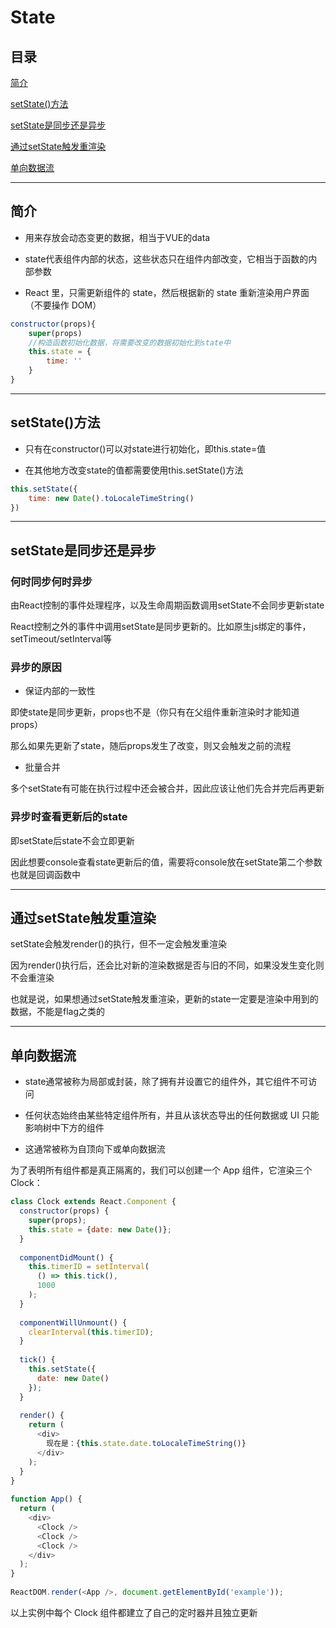 # State

## 目录

[简介](#jump1)

[setState()方法](#jump2)

[setState是同步还是异步](#jump3)

[通过setState触发重渲染](#jump4)

[单向数据流](#jump5)

---	

<span id="jump1"></span>

## 简介 

- 用来存放会动态变更的数据，相当于VUE的data

- state代表组件内部的状态，这些状态只在组件内部改变，它相当于函数的内部参数

- React 里，只需更新组件的 state，然后根据新的 state 重新渲染用户界面（不要操作 DOM）

```javascript
constructor(props){
    super(props)
    //构造函数初始化数据，将需要改变的数据初始化到state中
    this.state = {
        time: ''
    }
}
```

---

<span id="jump2"></span>

## setState()方法

- 只有在constructor()可以对state进行初始化，即this.state=值

- 在其他地方改变state的值都需要使用this.setState()方法

```javascript
this.setState({
    time: new Date().toLocaleTimeString()
})
```

---

<span id="jump3"></span>

## setState是同步还是异步

### 何时同步何时异步

由React控制的事件处理程序，以及生命周期函数调用setState不会同步更新state

React控制之外的事件中调用setState是同步更新的。比如原生js绑定的事件，setTimeout/setInterval等

### 异步的原因

- 保证内部的一致性

即使state是同步更新，props也不是（你只有在父组件重新渲染时才能知道props）

那么如果先更新了state，随后props发生了改变，则又会触发之前的流程

- 批量合并

多个setState有可能在执行过程中还会被合并，因此应该让他们先合并完后再更新

### 异步时查看更新后的state

即setState后state不会立即更新

因此想要console查看state更新后的值，需要将console放在setState第二个参数也就是回调函数中

---

<span id="jump4"></span>

## 通过setState触发重渲染

setState会触发render()的执行，但不一定会触发重渲染

因为render()执行后，还会比对新的渲染数据是否与旧的不同，如果没发生变化则不会重渲染

也就是说，如果想通过setState触发重渲染，更新的state一定要是渲染中用到的数据，不能是flag之类的

<span id="jump5"></span>

---

## 单向数据流

- state通常被称为局部或封装，除了拥有并设置它的组件外，其它组件不可访问

- 任何状态始终由某些特定组件所有，并且从该状态导出的任何数据或 UI 只能影响树中下方的组件

- 这通常被称为自顶向下或单向数据流

为了表明所有组件都是真正隔离的，我们可以创建一个 App 组件，它渲染三个Clock：

```javascript
class Clock extends React.Component {
  constructor(props) {
    super(props);
    this.state = {date: new Date()};
  }
 
  componentDidMount() {
    this.timerID = setInterval(
      () => this.tick(),
      1000
    );
  }
 
  componentWillUnmount() {
    clearInterval(this.timerID);
  }
 
  tick() {
    this.setState({
      date: new Date()
    });
  }
 
  render() {
    return (
      <div>
        现在是：{this.state.date.toLocaleTimeString()}
      </div>
    );
  }
}
 
function App() {
  return (
    <div>
      <Clock />
      <Clock />
      <Clock />
    </div>
  );
}
 
ReactDOM.render(<App />, document.getElementById('example'));
```

以上实例中每个 Clock 组件都建立了自己的定时器并且独立更新
